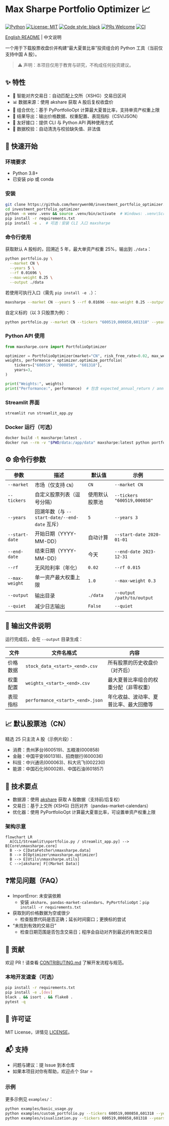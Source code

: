 # Max Sharpe Portfolio Optimizer 📈

[![Python](https://img.shields.io/badge/python-3.8%2B-blue.svg)](https://www.python.org/)
[![License: MIT](https://img.shields.io/badge/License-MIT-yellow.svg)](https://opensource.org/licenses/MIT)
[![Code style: black](https://img.shields.io/badge/code%20style-black-000000.svg)](https://github.com/psf/black)
[![PRs Welcome](https://img.shields.io/badge/PRs-welcome-brightgreen.svg)](http://makeapullrequest.com)
[![CI](https://github.com/henrywen98/investment_portfolio_optimizer/actions/workflows/ci.yml/badge.svg)](https://github.com/henrywen98/investment_portfolio_optimizer/actions/workflows/ci.yml)

[English README](README_EN.md) | 中文说明

一个用于下载股票收盘价并构建“最大夏普比率”投资组合的 Python 工具（当前仅支持中国 A 股）。

> ⚠️ 声明：本项目仅用于教育与研究，不构成任何投资建议。

## ✨ 特性

- 📅 智能对齐交易日：自动匹配上交所（XSHG）交易日区间
- 📊 数据来源：使用 akshare 获取 A 股后复权收盘价
- 🎯 组合优化：基于 PyPortfolioOpt 计算最大夏普比率，支持单资产权重上限
- 📁 结果导出：输出价格数据、权重配置、表现指标（CSV/JSON）
- 🧰 友好接口：提供 CLI 与 Python API 两种使用方式
- 🧹 数据校验：自动清洗与校验缺失值、非法值

## 🚀 快速开始

### 环境要求

- Python 3.8+
- 已安装 pip 或 conda

### 安装

```bash
git clone https://github.com/henrywen98/investment_portfolio_optimizer.git
cd investment_portfolio_optimizer
python -m venv .venv && source .venv/bin/activate  # Windows: .venv\Scripts\activate
pip install -r requirements.txt
pip install -e .  # 可选：安装 CLI 入口 maxsharpe
```

### 命令行使用

获取默认 A 股标的，回溯近 5 年，最大单资产权重 25%，输出到 `./data`：

```bash
python portfolio.py \
  --market CN \
  --years 5 \
  --rf 0.01696 \
  --max-weight 0.25 \
  --output ./data
```

若使用可执行入口（需先 `pip install -e .`）：

```bash
maxsharpe --market CN --years 5 --rf 0.01696 --max-weight 0.25 --output ./data
```

自定义标的（以 3 只股票为例）：

```bash
python portfolio.py --market CN --tickers "600519,000858,601318" --years 3
```

### Python API 使用

```python
from maxsharpe.core import PortfolioOptimizer

optimizer = PortfolioOptimizer(market="CN", risk_free_rate=0.02, max_weight=0.25)
weights, performance = optimizer.optimize_portfolio(
    tickers=["600519", "000858", "601318"],
    years=3,
)

print("Weights:", weights)
print("Performance:", performance)  # 包含 expected_annual_return / annual_volatility / sharpe_ratio 等
```

### Streamlit 界面

```bash
streamlit run streamlit_app.py
```

### Docker 运行（可选）

```bash
docker build -t maxsharpe:latest .
docker run --rm -v "$PWD/data:/app/data" maxsharpe:latest python portfolio.py --market CN --years 5 --output /app/data
```

## ⚙️ 命令行参数

| 参数 | 描述 | 默认值 | 示例 |
|------|------|--------|------|
| `--market` | 市场（仅支持 `CN`） | `CN` | `--market CN` |
| `--tickers` | 自定义股票列表（逗号分隔） | 使用默认股票池 | `--tickers "600519,000858"` |
| `--years` | 回溯年数（与 `--start-date/--end-date` 互斥） | `5` | `--years 3` |
| `--start-date` | 开始日期（YYYY-MM-DD） | 自动计算 | `--start-date 2020-01-01` |
| `--end-date` | 结束日期（YYYY-MM-DD） | 今天 | `--end-date 2023-12-31` |
| `--rf` | 无风险利率（年化） | `0.02` | `--rf 0.015` |
| `--max-weight` | 单一资产最大权重上限 | `1.0` | `--max-weight 0.3` |
| `--output` | 输出目录 | `./data` | `--output /path/to/output` |
| `--quiet` | 减少日志输出 | `False` | `--quiet` |

## 📁 输出文件说明

运行完成后，会在 `--output` 目录生成：

| 文件 | 文件名格式 | 内容 |
|------|------------|------|
| 价格数据 | `stock_data_<start>_<end>.csv` | 所有股票的历史收盘价（对齐后） |
| 权重配置 | `weights_<start>_<end>.csv` | 最大夏普比率组合的权重分配（非零权重） |
| 表现指标 | `performance_<start>_<end>.json` | 年化收益、波动率、夏普比率、最大回撤等 |

## 📈 默认股票池（CN）

精选 25 只主流 A 股（示例片段）：

- 消费：贵州茅台(600519)、五粮液(000858)
- 金融：中国平安(601318)、招商银行(600036)
- 科技：中兴通讯(000063)、科大讯飞(002230)
- 能源：中国石化(600028)、中国石油(601857)

## 🧩 技术要点

- 数据源：使用 [akshare](https://akshare.akfamily.xyz/) 获取 A 股数据（支持前/后复权）
- 交易日：基于上交所 (XSHG) 日历对齐（pandas-market-calendars）
- 优化器：使用 PyPortfolioOpt 计算最大夏普比率，可设置单资产权重上限

### 架构示意

```mermaid
flowchart LR
  A[CLI/Streamlit\nportfolio.py / streamlit_app.py] --> B[Core\nmaxsharpe.core]
  B --> C[DataFetcher\nmaxsharpe.data]
  B --> D[Optimizer\nmaxsharpe.optimizer]
  B --> E[Utils\nmaxsharpe.utils]
  C -->|akshare| F[(Market Data)]
```

## ❓常见问题（FAQ）

- ImportError: 未安装依赖
  - 安装 `akshare`、`pandas-market-calendars`、`PyPortfolioOpt`：`pip install -r requirements.txt`
- 获取到的价格数据为空或很少
  - 检查股票代码是否正确；延长时间窗口；更换标的尝试
- “未找到有效的交易日”
  - 检查日期范围是否包含交易日；程序会自动对齐到最近的有效交易日

## 🤝 贡献

欢迎 PR！请查看 [CONTRIBUTING.md](CONTRIBUTING.md) 了解开发流程与规范。

### 本地开发速查（可选）

```bash
pip install -r requirements.txt
pip install -e .[dev]
black . && isort . && flake8 .
pytest -q
```

## 📄 许可证

MIT License，详情见 [LICENSE](LICENSE)。

## 📬 支持

- 问题与建议：提 Issue 到本仓库
- 如果本项目对你有帮助，欢迎点个 Star ⭐

### 示例

更多示例见 `examples/`：

```bash
python examples/basic_usage.py
python examples/custom_portfolio.py --tickers 600519,000858,601318 --years 3 --rf 0.02 --max-weight 0.25
python examples/visualization.py --tickers 600519,000858,601318 --years 3
```
